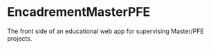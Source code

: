 # EncadrementMasterPFE
 The front side of an educational web app for supervising Master/PFE projects.
